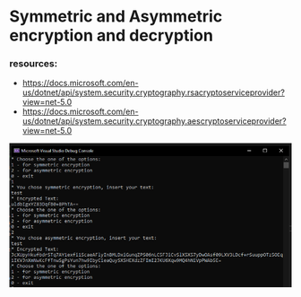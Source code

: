 # Symmetric and Asymmetric encryption and decryption

### resources:
* https://docs.microsoft.com/en-us/dotnet/api/system.security.cryptography.rsacryptoserviceprovider?view=net-5.0
* https://docs.microsoft.com/en-us/dotnet/api/system.security.cryptography.aescryptoserviceprovider?view=net-5.0

![Capture.PNG](Capture.PNG)